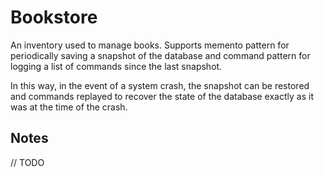 # Bookstore

An inventory used to manage books. Supports memento pattern for periodically saving a snapshot of the database and command pattern for logging a list of commands since the last snapshot.

In this way, in the event of a system crash, the snapshot can be restored and commands replayed to recover the state of the database exactly as it was at the time of the crash.

## Notes
// TODO
